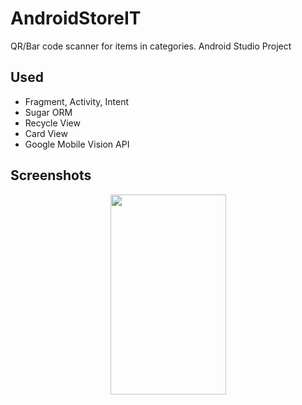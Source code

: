 # AndroidStoreIT
QR/Bar code scanner for items in categories. Android Studio Project
## Used
  * Fragment, Activity, Intent
  * Sugar ORM
  * Recycle View
  * Card View
  * Google Mobile Vision API
  
## Screenshots
<p align="center">
  <img width="185" height="320" src="https://github.com/zlacigit/AndroidStoreIT/blob/master/screenshots/appkis.gif">
</p>
